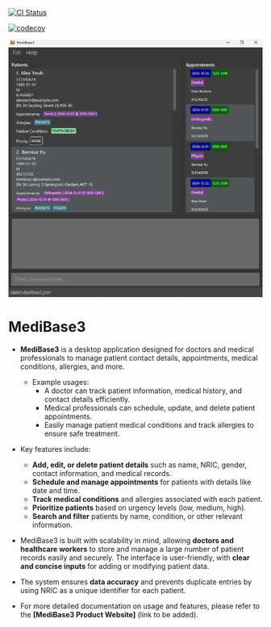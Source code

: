 [![CI Status](https://github.com/se-edu/addressbook-level3/workflows/Java%20CI/badge.svg)](https://github.com/se-edu/addressbook-level3/actions)

[![codecov](https://codecov.io/gh/AY2425S1-CS2103T-F12-3/tp/graph/badge.svg?token=HSIAMD7AYQ)](https://codecov.io/gh/AY2425S1-CS2103T-F12-3/tp)

![Ui](docs/images/medibase3Ui.png)

# MediBase3

* **MediBase3** is a desktop application designed for doctors and medical professionals to manage patient contact details, appointments, medical conditions, allergies, and more.
  * Example usages:
    * A doctor can track patient information, medical history, and contact details efficiently.
    * Medical professionals can schedule, update, and delete patient appointments.
    * Easily manage patient medical conditions and track allergies to ensure safe treatment.

* Key features include:
  * **Add, edit, or delete patient details** such as name, NRIC, gender, contact information, and medical records.
  * **Schedule and manage appointments** for patients with details like date and time.
  * **Track medical conditions** and allergies associated with each patient.
  * **Prioritize patients** based on urgency levels (low, medium, high).
  * **Search and filter** patients by name, condition, or other relevant information.

* MediBase3 is built with scalability in mind, allowing **doctors and healthcare workers** to store and manage a large number of patient records easily and securely. The interface is user-friendly, with **clear and concise inputs** for adding or modifying patient data.

* The system ensures **data accuracy** and prevents duplicate entries by using NRIC as a unique identifier for each patient.

* For more detailed documentation on usage and features, please refer to the **[MediBase3 Product Website]** (link to be added).

